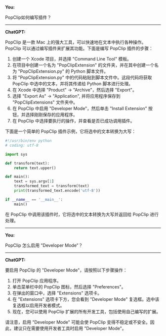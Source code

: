 **You:**

PopClip如何编写插件？

* * *

**ChatGPT:**

PopClip 是一款 Mac 上的强大工具，可以快速地在文本中执行各种操作。PopClip 可以通过编写插件来扩展其功能。下面是编写 PopClip 插件的步骤：

1.  创建一个 Xcode 项目，并选择 "Command Line Tool" 模板。
2.  在项目中创建一个名为 "PopClipExtension" 的文件夹，并在其中创建一个名为 "PopClipExtension.py" 的 Python 脚本文件。
3.  将 "PopClipExtension.py" 中的代码粘贴到脚本文件中。这段代码将获取 PopClip 中选中的文本，并将其传递给 Python 脚本进行处理。
4.  在 Xcode 中选择 "Product" -> "Archive"，然后选择 "Export"。
5.  选择 "Export As" -> "Application", 并将应用程序保存到 "PopClipExtensions" 文件夹中。
6.  在 PopClip 中启用 "Developer Mode"，然后单击 "Install Extension" 按钮，并选择刚刚保存的应用程序。
7.  在 PopClip 中选择要执行的操作，并查看是否已成功调用插件。

下面是一个简单的 PopClip 插件示例，它将选中的文本转换为大写：

```python
#!/usr/bin/env python
# coding: utf-8

import sys

def transform(text):
    return text.upper()

def main():
    text = sys.argv[1]
    transformed_text = transform(text)
    print(transformed_text.encode('utf-8'))

if __name__ == '__main__':
    main()
```

在 PopClip 中调用该插件时，它将选中的文本转换为大写并返回给 PopClip 进行处理。

* * *

**You:**

PopClip 怎么启用 "Developer Mode”？

* * *

**ChatGPT:**

要启用 PopClip 的 "Developer Mode"，请按照以下步骤操作：

1.  打开 PopClip 应用程序。
2.  单击菜单栏中的 PopClip 图标，然后选择 "Preferences"。
3.  在弹出的窗口中，选择 "Extensions" 选项卡。
4.  在 "Extensions" 选项卡下方，您会看到 "Developer Mode" 复选框。选中该复选框以启用开发者模式。
5.  现在，您可以使用 PopClip 扩展的所有开发工具，包括使用自己编写的扩展。

请注意，启用 "Developer Mode" 可能会使 PopClip 变得不稳定或不安全。因此，建议只在需要使用开发者工具时启用 "Developer Mode"。